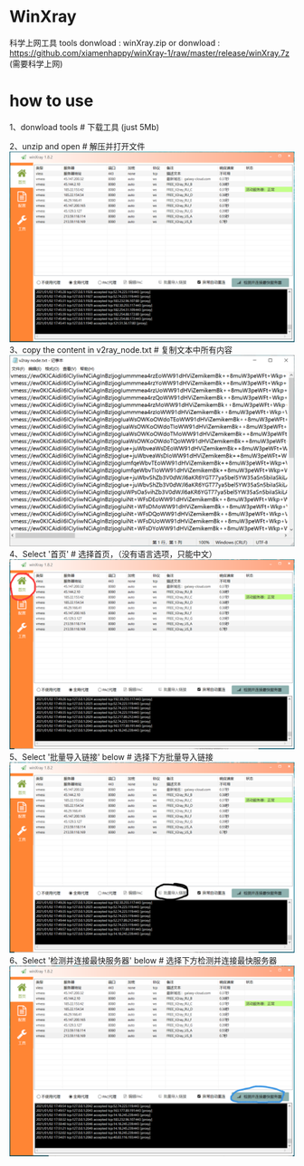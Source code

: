 # WinXray
科学上网工具 tools
donwload : winXray.zip
or donwload : https://github.com/xiamenhappy/winXray-1/raw/master/release/winXray.7z (需要科学上网)


# how to use

1、donwload tools # 下载工具 (just 5Mb)

2、unzip and open # 解压并打开文件
![image](https://github.com/a1802lzw/WinXray/blob/main/20210102174618.png)
3、copy the content in v2ray_node.txt # 复制文本中所有内容
![image](https://github.com/a1802lzw/WinXray/blob/main/20210102174908.png)
4、Select '首页' # 选择首页，（没有语言选项，只能中文）
![image](https://github.com/a1802lzw/WinXray/blob/main/20210102175023.png)
5、Select '批量导入链接' below  # 选择下方批量导入链接
![image](https://github.com/a1802lzw/WinXray/blob/main/20210102175045.png)
6、Select '检测并连接最快服务器' below  # 选择下方检测并连接最快服务器
![image](https://github.com/a1802lzw/WinXray/blob/main/20210102175431.png)
